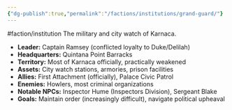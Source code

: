```yaml
---
{"dg-publish":true,"permalink":"/factions/institutions/grand-guard/"}
---
```


#faction/institution 
The military and city watch of Karnaca.

- **Leader:** Captain Ramsey (conflicted loyalty to Duke/Delilah)
- **Headquarters:** Quintana Point Barracks
- **Territory:** Most of Karnaca officially, practically weakened
- **Assets:** City watch stations, armories, prison facilities
- **Allies:** First Attachment (officially), Palace Civic Patrol
- **Enemies:** Howlers, most criminal organizations
- **Notable NPCs:** Inspector Hume (Inspectors Division), Sergeant Blake
- **Goals:** Maintain order (increasingly difficult), navigate political upheaval